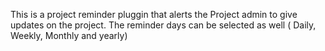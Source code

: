 This is a project reminder pluggin that alerts the Project admin to give updates on the project. The reminder days can be selected as well ( Daily, Weekly, Monthly and yearly) 
